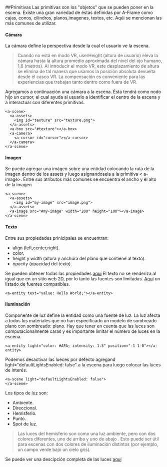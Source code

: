 ##Primitivas
Las primitivas son los "objetos" que se pueden poner en la escena. Existe una gran variedad de éstas definidas por A-Frame como cajas, conos, cilindros, planos,imagenes, textos, etc. Aqúi se mencionan las más comunes de utilizar.


#### Cámara
La cámara define la perspectiva desde la cual el usuario ve la escena.
> Cuando no está en modo VR, userHeight (altura de usuario) eleva la cámara hasta la altura promedio aproximada del nivel del ojo humano, 1,6 (metros). Al introducir el modo VR, este desplazamiento de altura se elimina de tal manera que usamos la posición absoluta devuelta desde el casco VR. La compensación es conveniente para las experiencias que trabajan tanto dentro como fuera de VR.

Agregamos a continuación una cámara a la escena. Ésta tendrá como nodo hijo un cursor, el cual ayuda al usuario a identificar el centro de la escena y a interactuar con diferentes primitivas.

```
<a-scene>
  <a-assets>
    <img id="texture" src="texture.png">
  </a-assets>
  <a-box src="#texture"></a-box>
  <a-camera>
    <a-cursor id="cursor"></a-cursor>
  </a-camera>
</a-scene>
```


#### Imagen
Se puede agregar una imágen sobre una entidad colocando la ruta de la imagen dentro de los assets y luego asignandosela a la primitiva < a-image>. Entre sus atributos más comunes se encuentra el ancho y el alto de la imagen

```
<a-scene>
  <a-assets>
    <img id="my-image" src="image.png">
  </a-assets>
  <a-image src="#my-image" width="200" height="100"></a-image>
</a-scene>
```

#### Texto
Entre sus propiedades prinicipales se encuentran:
* align (left,center,right).
* color.
* height y width (altura y anchura del plano que contiene al texto).
* opacity (opacidad del texto).

Se pueden obtener todas las propiedades [aquí](https://aframe.io/docs/0.6.0/components/text.html#properties)
El texto no se renderiza al igual que en un sitio web 2D, por lo tanto las fuentes son limitadas.
[Aquí](https://aframe.io/docs/0.6.0/components/text.html#stock-fonts) un listado de fuentes compatibles.
```
<a-entity text="value: Hello World;"></a-entity>
```
#### Iluminación
Componente de luz define la entidad como una fuente de luz. La luz afecta a todos los materiales que no han especificado un modelo de sombreado plano con sombreado: plano.
Hay que tener en cuenta que las luces son computacionalmente caras y es importante limitar el número de luces en la escena.


```
<a-entity light="color: #AFA; intensity: 1.5" position="-1 1 0"></a-entity>
```
Podemos desactivar las lueces por defecto agregand light="defaultLightsEnabled: false" a la escena para luego colocar las luces de interés.

```
<a-scene light="defaultLightsEnabled: false">
</a-scene>
```
Los tipos de luz son:
* Ambiente.
* Direccional.
* Hemisferio.
* Punto.
* Spot de luz.

> Las luces del hemisferio son como una luz ambiente, pero con dos colores diferentes, uno de arriba y uno de abajo . Esto puede ser útil para escenas con dos colores de iluminación distintos (por ejemplo, un campo verde bajo un cielo gris).

Se puede ver una descipción completa de las luces [aquí](https://aframe.io/docs/0.6.0/components/light.html#light-types)
